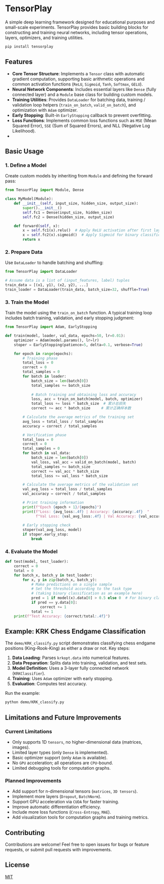 # TensorPlay
A simple deep learning framework designed for educational purposes and small-scale experiments. TensorPlay provides basic building blocks for constructing and training neural networks, including tensor operations, layers, optimizers, and training utilities.
```bash
pip install tensorplay
```

## Features
- **Core Tensor Structure**: Implements a `Tensor` class with automatic gradient computation, supporting basic arithmetic operations and common activation functions (`ReLU`, `Sigmoid`, `Tanh`, `Softmax`, `GELU`).
- **Neural Network Components**: Includes essential layers like `Dense` (fully connected layer) and a `Module` base class for building custom models.
- **Training Utilities**: Provides `DataLoader` for batching data, training / validation loop helpers (`train_on_batch`, `valid_on_batch`), and optimization with `Adam` optimizer.
- **Early Stopping**: Built-in `EarlyStopping` callback to prevent overfitting.
- **Loss Functions**: Implements common loss functions such as `MSE` (Mean Squared Error), `SSE` (Sum of Squared Errors), and NLL (Negative Log Likelihood).
- 
## Basic Usage
### 1. Define a Model
Create custom models by inheriting from `Module` and defining the forward pass:
```python
from TensorPlay import Module, Dense

class MyModel(Module):
    def __init__(self, input_size, hidden_size, output_size):
        super().__init__()
        self.fc1 = Dense(input_size, hidden_size)
        self.fc2 = Dense(hidden_size, output_size)

    def forward(self, x):
        x = self.fc1(x).relu()  # Apply ReLU activation after first layer
        x = self.fc2(x).sigmoid()  # Apply Sigmoid for binary classification
        return x
```
### 2. Prepare Data
Use `DataLoader` to handle batching and shuffling:
```python
from TensorPlay import DataLoader

# Assume data is a list of (input_features, label) tuples
train_data = [(x1, y1), (x2, y2), ...]
train_loader = DataLoader(train_data, batch_size=32, shuffle=True)
```
### 3. Train the Model
Train the model using the `train_on_batch` function. A typical training loop includes batch training, validation, and early stopping judgment:
```python
from TensorPlay import Adam, EarlyStopping

def train(model, loader, val_data, epochs=50, lr=0.01):
    optimizer = Adam(model.params(), lr=lr)
    stoper = EarlyStopping(patience=5, delta=0.1, verbose=True)

    for epoch in range(epochs):
        # Training phase
        total_loss = 0
        correct = 0
        total_samples = 0
        for batch in loader:
            batch_size = len(batch[0])
            total_samples += batch_size
            
            # Batch training and obtaining loss and accuracy
            loss, acc = train_on_batch(model, batch, optimizer)
            total_loss += loss * batch_size  # 累计总损失
            correct += acc * batch_size     # 累计正确样本数

        # Calculate the average metrics of the training set
        avg_loss = total_loss / total_samples
        accuracy = correct / total_samples

        # Verification phase
        total_loss = 0
        correct = 0
        total_samples = 0
        for batch in val_data:
            batch_size = len(batch[0])
            val_loss, val_acc = valid_on_batch(model, batch)
            total_samples += batch_size
            correct += val_acc * batch_size
            total_loss += val_loss * batch_size

        # Calculate the average metrics of the validation set
        val_avg_loss = total_loss / total_samples
        val_accuracy = correct / total_samples

        # Print training information
        print(f"Epoch {epoch + 1}/{epochs}")
        print(f"Loss: {avg_loss:.4f} | Accuracy: {accuracy:.4f}  "
              f"Val Loss: {val_avg_loss:.4f} | Val Accuracy: {val_accuracy:.4f}")
        
        # Early stopping check
        stoper(val_avg_loss, model)
        if stoper.early_stop:
            break
```
### 4. Evaluate the Model
```python
def test(model, test_loader):
    correct = 0
    total = 0
    for batch_x, batch_y in test_loader:
        for x, y in zip(batch_x, batch_y):
            # Make predictions on a single sample
            # Set the threshold according to the task type 
            # (taking binary classification as an example here)
            pred = 1 if model(x).data[0] > 0.5 else 0  # For binary classification
            if pred == y.data[0]:
                correct += 1
            total += 1
    print(f"Test Accuracy: {correct/total:.4f}")
```
## Example: KRK Chess Endgame Classification
The `demo/KRK_classify.py` script demonstrates classifying chess endgame positions (King-Rook-King) as either a draw or not. Key steps:
1. **Data Loading**: Parses `krkopt.data` into numerical features.
2. **Data Preparation**: Splits data into training, validation, and test sets.
3. **Model Definition**: Uses a 3-layer fully connected network (`KRKClassifier`).
4. **Training**: Uses `Adam` optimizer with early stopping.
5. **Evaluation**: Computes test accuracy.

Run the example:
```bash
python demo/KRK_classify.py
```
## Limitations and Future Improvements
### Current Limitations
- Only supports 1D `tensors`, no higher-dimensional data (matrices, images).
- Limited layer types (only `Dense` is implemented).
- Basic optimizer support (only `Adam` is available).
- No `GPU` acceleration; all operations are `CPU`-bound.
- Limited debugging tools for computation graphs.

### Planned Improvements
- Add support for n-dimensional tensors (`matrices`, `3D tensors`).
- Implement more layers (`Dropout`, `BatchNorm`).
- Support GPU acceleration via `CUDA` for faster training.
- Improve automatic differentiation efficiency.
- Include more loss functions (`Cross-Entropy`, `MAE`).
- Add visualization tools for computation graphs and training metrics.

## Contributing
Contributions are welcome! Feel free to open issues for bugs or feature requests, or submit pull requests with improvements.

## License
[MIT](https://opensource.org/licenses/MIT)